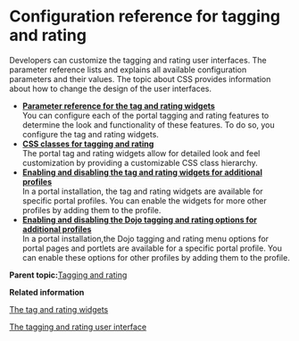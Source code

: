 # Configuration reference for tagging and rating

Developers can customize the tagging and rating user interfaces. The parameter reference lists and explains all available configuration parameters and their values. The topic about CSS provides information about how to change the design of the user interfaces.

-   **[Parameter reference for the tag and rating widgets](../admin-system/tag_rate_parm_ref.md)**  
You can configure each of the portal tagging and rating features to determine the look and functionality of these features. To do so, you configure the tag and rating widgets.
-   **[CSS classes for tagging and rating](../admin-system/tag_rate_ref_css_class.md)**  
The portal tag and rating widgets allow for detailed look and feel customization by providing a customizable CSS class hierarchy.
-   **[Enabling and disabling the tag and rating widgets for additional profiles](../admin-system/tag_rate_nbldsbl_inline_modules.md)**  
In a portal installation, the tag and rating widgets are available for specific portal profiles. You can enable the widgets for more other profiles by adding them to the profile.
-   **[Enabling and disabling the Dojo tagging and rating options for additional profiles](../admin-system/tag_rate_nbldsbl_dojo_options.md)**  
In a portal installation,the Dojo tagging and rating menu options for portal pages and portlets are available for a specific portal profile. You can enable these options for other profiles by adding them to the profile.

**Parent topic:**[Tagging and rating](../admin-system/tag_rate_mngadmin.md)

**Related information**  


[The tag and rating widgets](../admin-system/tag_rate_ui_alt.md)

[The tagging and rating user interface](../admin-system/tag_rate_ui.md)

